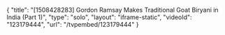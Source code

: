 {
    "title": "[1508428283] Gordon Ramsay Makes Traditional Goat Biryani in India (Part 1)",
    "type": "solo",
    "layout": "iframe-static",
    "videoId": "123179444",
    "url": "\/tvpembed\/123179444"
}